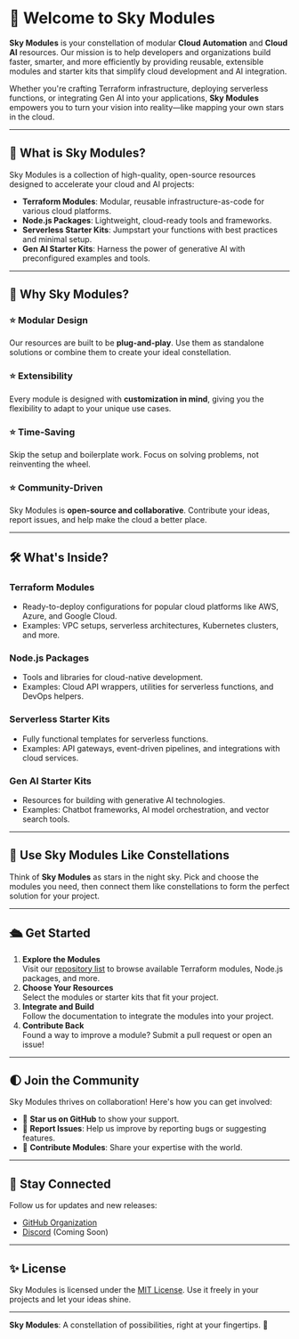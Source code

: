 # 🌌 Welcome to Sky Modules

**Sky Modules** is your constellation of modular **Cloud Automation** and **Cloud AI** resources. Our mission is to help developers and organizations build faster, smarter, and more efficiently by providing reusable, extensible modules and starter kits that simplify cloud development and AI integration.

Whether you're crafting Terraform infrastructure, deploying serverless functions, or integrating Gen AI into your applications, **Sky Modules** empowers you to turn your vision into reality—like mapping your own stars in the cloud.

---

## 🚀 What is Sky Modules?

Sky Modules is a collection of high-quality, open-source resources designed to accelerate your cloud and AI projects:

- **Terraform Modules**: Modular, reusable infrastructure-as-code for various cloud platforms.
- **Node.js Packages**: Lightweight, cloud-ready tools and frameworks.
- **Serverless Starter Kits**: Jumpstart your functions with best practices and minimal setup.
- **Gen AI Starter Kits**: Harness the power of generative AI with preconfigured examples and tools.

---

## 🌠 Why Sky Modules?

### ⭐ Modular Design

Our resources are built to be **plug-and-play**. Use them as standalone solutions or combine them to create your ideal constellation.

### ⭐ Extensibility

Every module is designed with **customization in mind**, giving you the flexibility to adapt to your unique use cases.

### ⭐ Time-Saving

Skip the setup and boilerplate work. Focus on solving problems, not reinventing the wheel.

### ⭐ Community-Driven

Sky Modules is **open-source and collaborative**. Contribute your ideas, report issues, and help make the cloud a better place.

---

## 🛠️ What's Inside?

### Terraform Modules

- Ready-to-deploy configurations for popular cloud platforms like AWS, Azure, and Google Cloud.
- Examples: VPC setups, serverless architectures, Kubernetes clusters, and more.

### Node.js Packages

- Tools and libraries for cloud-native development.
- Examples: Cloud API wrappers, utilities for serverless functions, and DevOps helpers.

### Serverless Starter Kits

- Fully functional templates for serverless functions.
- Examples: API gateways, event-driven pipelines, and integrations with cloud services.

### Gen AI Starter Kits

- Resources for building with generative AI technologies.
- Examples: Chatbot frameworks, AI model orchestration, and vector search tools.

---

## 🌌 Use Sky Modules Like Constellations

Think of **Sky Modules** as stars in the night sky. Pick and choose the modules you need, then connect them like constellations to form the perfect solution for your project.

---

## 🛳️ Get Started

1. **Explore the Modules**  
   Visit our [repository list](#) to browse available Terraform modules, Node.js packages, and more.
2. **Choose Your Resources**  
   Select the modules or starter kits that fit your project.
3. **Integrate and Build**  
   Follow the documentation to integrate the modules into your project.
4. **Contribute Back**  
   Found a way to improve a module? Submit a pull request or open an issue!

---

## 🌓 Join the Community

Sky Modules thrives on collaboration! Here's how you can get involved:

- 🌟 **Star us on GitHub** to show your support.
- 🐛 **Report Issues**: Help us improve by reporting bugs or suggesting features.
- 🚀 **Contribute Modules**: Share your expertise with the world.

---

## 🌌 Stay Connected

Follow us for updates and new releases:

- [GitHub Organization](https://github.com/SkyModules)
- [Discord](#) (Coming Soon)

---

## ✨ License

Sky Modules is licensed under the [MIT License](LICENSE). Use it freely in your projects and let your ideas shine.

---

**Sky Modules**: A constellation of possibilities, right at your fingertips. 🌟
